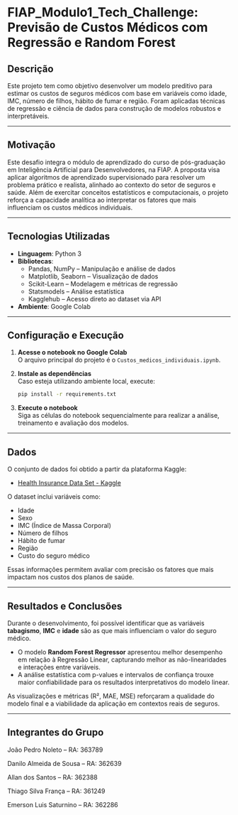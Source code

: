 
# FIAP_Modulo1_Tech_Challenge: Previsão de Custos Médicos com Regressão e Random Forest

## Descrição  
Este projeto tem como objetivo desenvolver um modelo preditivo para estimar os custos de seguros médicos com base em variáveis como idade, IMC, número de filhos, hábito de fumar e região. Foram aplicadas técnicas de regressão e ciência de dados para construção de modelos robustos e interpretáveis.

---

## Motivação  
Este desafio integra o módulo de aprendizado do curso de pós-graduação em Inteligência Artificial para Desenvolvedores, na FIAP. A proposta visa aplicar algoritmos de aprendizado supervisionado para resolver um problema prático e realista, alinhado ao contexto do setor de seguros e saúde. Além de exercitar conceitos estatísticos e computacionais, o projeto reforça a capacidade analítica ao interpretar os fatores que mais influenciam os custos médicos individuais.

---

## Tecnologias Utilizadas

- **Linguagem**: Python 3  
- **Bibliotecas**:
  - Pandas, NumPy – Manipulação e análise de dados
  - Matplotlib, Seaborn – Visualização de dados
  - Scikit-Learn – Modelagem e métricas de regressão
  - Statsmodels – Análise estatística
  - Kagglehub – Acesso direto ao dataset via API
- **Ambiente**: Google Colab

---

## Configuração e Execução

1. **Acesse o notebook no Google Colab**  
   O arquivo principal do projeto é o `Custos_medicos_individuais.ipynb`.

2. **Instale as dependências**  
   Caso esteja utilizando ambiente local, execute:

   ```bash
   pip install -r requirements.txt
   ```

3. **Execute o notebook**  
   Siga as células do notebook sequencialmente para realizar a análise, treinamento e avaliação dos modelos.

---

## Dados

O conjunto de dados foi obtido a partir da plataforma Kaggle:

- [Health Insurance Data Set - Kaggle](https://www.kaggle.com/datasets/sureshgupta/health-insurance-data-set)

O dataset inclui variáveis como:

- Idade  
- Sexo  
- IMC (Índice de Massa Corporal)  
- Número de filhos  
- Hábito de fumar  
- Região  
- Custo do seguro médico  

Essas informações permitem avaliar com precisão os fatores que mais impactam nos custos dos planos de saúde.

---

## Resultados e Conclusões

Durante o desenvolvimento, foi possível identificar que as variáveis **tabagismo**, **IMC** e **idade** são as que mais influenciam o valor do seguro médico.

- O modelo **Random Forest Regressor** apresentou melhor desempenho em relação à Regressão Linear, capturando melhor as não-linearidades e interações entre variáveis.
- A análise estatística com p-values e intervalos de confiança trouxe maior confiabilidade para os resultados interpretativos do modelo linear.

As visualizações e métricas (R², MAE, MSE) reforçaram a qualidade do modelo final e a viabilidade da aplicação em contextos reais de seguros.

---

## Integrantes do Grupo

João Pedro Noleto – RA: 363789

Danilo Almeida de Sousa – RA: 362639

Allan dos Santos – RA: 362388

Thiago Silva França – RA: 361249

Emerson Luis Saturnino – RA: 362286 
